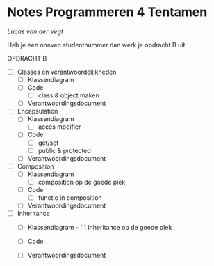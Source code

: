 # Notes Programmeren 4 Tentamen
*Lucas van der Vegt*

Heb je een oneven studentnummer dan werk je opdracht B uit

OPDRACHT B


- [ ] Classes en verantwoordelijkheden
    - [ ] Klassendiagram
    - [ ] Code
        - [ ] class & object maken
    - [ ] Verantwoordingsdocument

- [ ] Encapsulation
    - [ ] Klassendiagram
        - [ ] acces modifier
    - [ ] Code
        - [ ] get/set
        - [ ] public & protected
    - [ ] Verantwoordingsdocument

- [ ] Composition
    - [ ] Klassendiagram
        - [ ] composition op de goede plek
    - [ ] Code
        - [ ] functie in composition
    - [ ] Verantwoordingsdocument

- [ ] Inheritance
    - [ ] Klassendiagram
            - [ ] inheritance op de goede plek
    - [ ] Code
    - [ ] Verantwoordingsdocument


